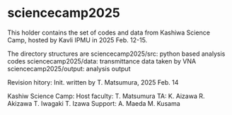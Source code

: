 # sciencecamp2025

This holder contains the set of codes and data from Kashiwa Science Camp, hosted by Kavli IPMU in 2025 Feb. 12-15.

The directory structures are
  sciencecamp2025/src: python based analysis codes
  sciencecamp2025/data: transmittance data taken by VNA
  sciencecamp2025/output: analysis output

Revision hitory:
  Init. written by T. Matsumura, 2025 Feb. 14


Kashiw Science Camp: 
  Host faculty: T. Matsumura
  TA: K. Aizawa
      R. Akizawa
      T. Iwagaki
      T. Izawa
  Support: A. Maeda
           M. Kusama 

